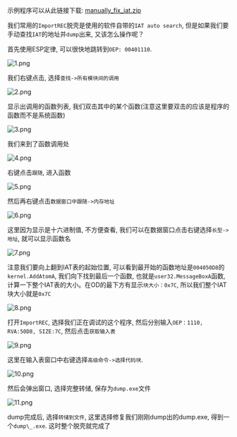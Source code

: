 示例程序可以从此链接下载: [manually_fix_iat.zip](/reverse/unpack/example/manually_fix_iat.zip)

我们常用的`ImportREC`脱壳是使用的软件自带的`IAT auto search`, 但是如果我们要手动查找`IAT`的地址并`dump`出来, 又该怎么操作呢？

首先使用ESP定律, 可以很快地跳转到`OEP: 00401110`. 

![1.png](/reverse/unpack/figure/manually_fix_iat/upx-dll-unpack-1.png)

我们右键点击, 选择`查找->所有模块间的调用`

![2.png](/reverse/unpack/figure/manually_fix_iat/upx-dll-unpack-2.png)

显示出调用的函数列表, 我们双击其中的某个函数(注意这里要双击的应该是程序的函数而不是系统函数)

![3.png](/reverse/unpack/figure/manually_fix_iat/upx-dll-unpack-3.png)

我们来到了函数调用处

![4.png](/reverse/unpack/figure/manually_fix_iat/upx-dll-unpack-4.png)

右键点击`跟随`, 进入函数

![5.png](/reverse/unpack/figure/manually_fix_iat/upx-dll-unpack-5.png)

然后再右键点击`数据窗口中跟随->内存地址`

![6.png](/reverse/unpack/figure/manually_fix_iat/upx-dll-unpack-6.png)

这里因为显示是十六进制值, 不方便查看, 我们可以在数据窗口点击右键选择`长型->地址`, 就可以显示函数名

![7.png](/reverse/unpack/figure/manually_fix_iat/upx-dll-unpack-7.png)

注意我们要向上翻到IAT表的起始位置, 可以看到最开始的函数地址是`004050D8`的`kernel.AddAtomA`, 我们向下找到最后一个函数, 也就是`user32.MessageBoxA`函数, 计算一下整个IAT表的大小。在OD的最下方有显示`块大小：0x7C`, 所以我们整个IAT块大小就是`0x7C`

![8.png](/reverse/unpack/figure/manually_fix_iat/upx-dll-unpack-8.png)

打开`ImportREC`, 选择我们正在调试的这个程序, 然后分别输入`OEP：1110, RVA:50D8, SIZE:7C`, 然后点击`获取输入表`

![9.png](/reverse/unpack/figure/manually_fix_iat/upx-dll-unpack-9.png)

这里在输入表窗口中右键选择`高级命令->选择代码块`. 

![10.png](/reverse/unpack/figure/manually_fix_iat/upx-dll-unpack-10.png)

然后会弹出窗口, 选择完整转储, 保存为`dump.exe`文件

![11.png](/reverse/unpack/figure/manually_fix_iat/upx-dll-unpack-11.png)

dump完成后, 选择`转储到文件`, 这里选择修复我们刚刚dump出的dump.exe, 得到一个`dump\_.exe`. 这时整个脱壳就完成了
